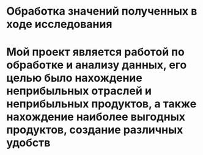 # Обработка значений полученных в ходе исследования

# Мой проект является работой по обработке и анализу данных, его целью было нахождение неприбыльных отраслей и неприбыльных продуктов, а также нахождение наиболее выгодных продуктов, создание различных удобств

#
